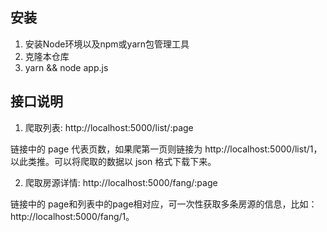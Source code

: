## 安装

1. 安装Node环境以及npm或yarn包管理工具
2. 克隆本仓库
3. yarn && node app.js

## 接口说明

1. 爬取列表: http://localhost:5000/list/:page

链接中的 page 代表页数，如果爬第一页则链接为 http://localhost:5000/list/1，以此类推。可以将爬取的数据以 json 格式下载下来。

2. 爬取房源详情:  http://localhost:5000/fang/:page

链接中的 page和列表中的page相对应，可一次性获取多条房源的信息，比如：http://localhost:5000/fang/1。